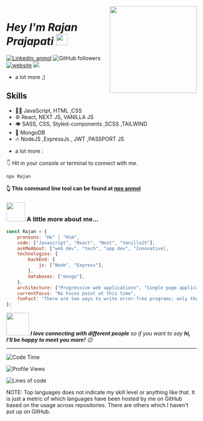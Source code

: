 <img align='right' src="https://media.giphy.com/media/M9gbBd9nbDrOTu1Mqx/giphy.gif" width="230">
<h1><em>Hey I'm Rajan Prajapati <a href="https://www.oneorigin.us/">
</a><img src="https://media.giphy.com/media/WUlplcMpOCEmTGBtBW/giphy.gif" width="30"> 
</em></h1>

[![Linkedin: anmol](https://img.shields.io/badge/-rajan-blue?style=flat-square&logo=Linkedin&logoColor=white&link=https://www.linkedin.com/in/rajanprajapati1/)](https://www.linkedin.com/in/rajanprajapati1/)
![GitHub followers](https://img.shields.io/github/followers/rajanprajapati?label=Follow&style=social)
[![website](https://img.shields.io/badge/Website-46a2f1.svg?&style=flat-square&logo=Google-Chrome&logoColor=white&link=https://rajanprajapati1.me/)](https://rajanprajapati1.me/)
![](https://visitor-badge.glitch.me/badge?page_id=rajanprajapati1.rajanprajapati1)


+ a lot more ;)

## Skills
- 👨‍💻  JavaScript, HTML ,CSS
- ⚙️ React, NEXT JS, VANILLA JS
- 👁️ SASS, CSS, Styled-components ,SCSS ,TAILWIND
- 💽  MongoDB
- 🔥  NodeJS ,ExpressJs , JWT ,PASSPORT JS
+ a lot more :


👇 Hit in your console or terminal to connect with me.

```bash
npx Rajan
```
**👆 This command line tool can be found at [npx anmol](https://github.com/anmol098/npx_card)**

### <img src="https://media.giphy.com/media/VgCDAzcKvsR6OM0uWg/giphy.gif" width="50"> A little more about me...  

```javascript
const Rajan = {
    pronouns: "He" | "Him",
    code: ["Javascript", "React", "Next", "VanillaJS"],
    askMeAbout: ["web dev", "tech", "app dev", "Innovative],
    technologies: {
        backEnd: {
            js: ["Node", "Express"],
        },
        databases: ["mongo"],
    },
    architecture: ["Progressive web applications", "Single page applications"],
    currentFocus: "No Focus point at this time",
    funFact: "There are two ways to write error-free programs; only the third one works"
};
```

<img src="https://media.giphy.com/media/LnQjpWaON8nhr21vNW/giphy.gif" width="60"> <em><b>I love connecting with different people</b> so if you want to say <b>hi, I'll be happy to meet you more!</b> 😊</em>

---
<!--START_SECTION:waka-->
![Code Time](http://img.shields.io/badge/Code%20Time-2%2C483%20hrs%2051%20mins-blue)

![Profile Views](http://img.shields.io/badge/Profile%20Views-994-blue)

![Lines of code](https://img.shields.io/badge/From%20Hello%20World%20I%27ve%20Written-4.8%20million%20lines%20of%20code-blue)


NOTE: Top languages does not indicate my skill level or anything like that. It is just a metric of which languages have been hosted by me on GitHub based on the usage across repositories. There are others which I haven't put up on GitHub.
